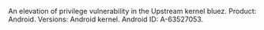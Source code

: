 An elevation of privilege vulnerability in the Upstream kernel bluez. Product: Android. Versions: Android kernel. Android ID: A-63527053.